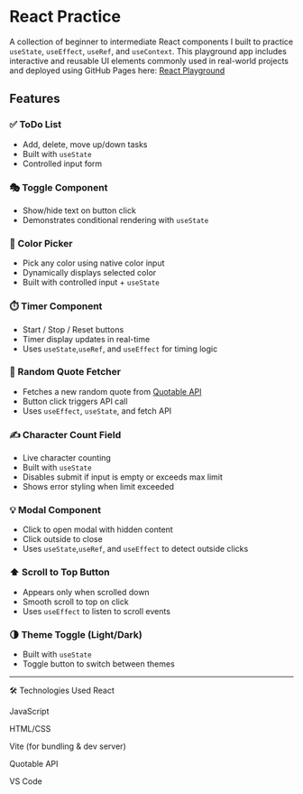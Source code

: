 # React Practice

A collection of beginner to intermediate React components I built to practice `useState`, `useEffect`, `useRef`, and `useContext`. This playground app includes interactive and reusable UI elements commonly used in real-world projects and deployed using GitHub Pages here: [React Playground](https://markshmidt.github.io/react-practice)

## Features

### ✅ ToDo List
- Add, delete, move up/down tasks
- Built with `useState`
- Controlled input form

### 🎭 Toggle Component
- Show/hide text on button click
- Demonstrates conditional rendering with `useState`

### 🎨 Color Picker
- Pick any color using native color input
- Dynamically displays selected color
- Built with controlled input + `useState`

### ⏱️ Timer Component
- Start / Stop / Reset buttons
- Timer display updates in real-time
- Uses `useState`,`useRef`,  and `useEffect` for timing logic

### 💬 Random Quote Fetcher
- Fetches a new random quote from [Quotable API](https://api.quotable.io)
- Button click triggers API call
- Uses `useEffect`, `useState`, and fetch API

### ✍️ Character Count Field
- Live character counting
- Built with `useState`
- Disables submit if input is empty or exceeds max limit
- Shows error styling when limit exceeded

### 💡 Modal Component
- Click to open modal with hidden content
- Click outside to close
- Uses `useState`,`useRef`,  and `useEffect` to detect outside clicks

### ⬆️ Scroll to Top Button
- Appears only when scrolled down
- Smooth scroll to top on click
- Uses `useEffect` to listen to scroll events

### 🌗 Theme Toggle (Light/Dark)
- Built with `useState`
- Toggle button to switch between themes

---
🛠️ Technologies Used
React

JavaScript

HTML/CSS

Vite (for bundling & dev server)

Quotable API

VS Code

